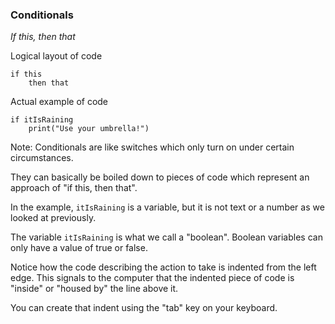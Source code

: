 ### Conditionals
_If this, then that_

Logical layout of code

	if this
		then that

Actual example of code

	if itIsRaining
		print("Use your umbrella!")

Note:
Conditionals are like switches which only turn on under certain circumstances.

They can basically be boiled down to pieces of code which represent an approach of "if this, then that".

In the example, `itIsRaining` is a variable, but it is not text or a number as we looked at previously.

The variable `itIsRaining` is what we call a "boolean". Boolean variables can only have a value of true or false.

Notice how the code describing the action to take is indented from the left edge. This signals to the computer that the indented piece of code is "inside" or "housed by" the line above it.

You can create that indent using the "tab" key on your keyboard.

